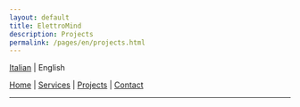 ```yaml
---
layout: default
title: ElettroMind
description: Projects
permalink: /pages/en/projects.html
---
```

[Italian](/pages/it/progetti.html) | English

[Home](/pages/en/index.html) | [Services](/pages/en/services.html) | [Projects](/pages/en/projects.html) | [Contact](/pages/en/contacts.html)

***
